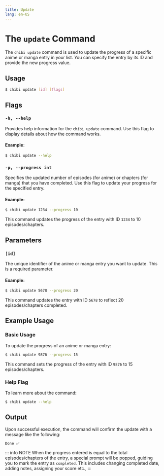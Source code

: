 ```yaml
---
title: Update
lang: en-US
---
```

# The `update` Command

The `chibi update` command is used to update the progress of a specific anime or manga entry in your list. You can specify the entry by its ID and provide the new progress value.

## Usage

```bash
$ chibi update [id] [flags]
```

## Flags

### `-h, --help`

Provides help information for the `chibi update` command. Use this flag to display details about how the command works.

#### Example:

```bash
$ chibi update --help
```

### `-p, --progress int`

Specifies the updated number of episodes (for anime) or chapters (for manga) that you have completed. Use this flag to update your progress for the specified entry.

#### Example:

```bash
$ chibi update 1234 --progress 10
```

This command updates the progress of the entry with ID `1234` to 10 episodes/chapters.

## Parameters

### `[id]`

The unique identifier of the anime or manga entry you want to update. This is a required parameter.

#### Example:

```bash
$ chibi update 5678 --progress 20
```

This command updates the entry with ID `5678` to reflect 20 episodes/chapters completed.

## Example Usage

### Basic Usage

To update the progress of an anime or manga entry:

```bash
$ chibi update 9876 --progress 15
```

This command sets the progress of the entry with ID `9876` to 15 episodes/chapters.

### Help Flag

To learn more about the command:

```bash
$ chibi update --help
```

## Output

Upon successful execution, the command will confirm the update with a message like the following:

```bash
Done ✅
```

::: info NOTE
When the progress entered is equal to the total episodes/chapters of the entry, a special prompt will be popped, guiding you to mark the entry as `completed`. This includes changing completed date, adding notes, assigning your score etc.,
:::
